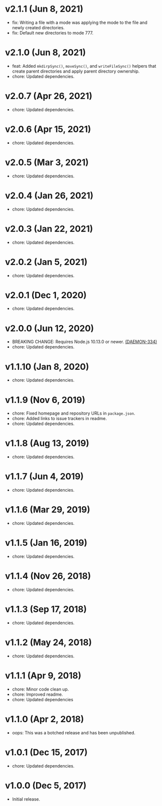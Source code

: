 # v2.1.1 (Jun 8, 2021)

 * fix: Writing a file with a mode was applying the mode to the file and newly created directories.
 * fix: Default new directories to mode 777.

# v2.1.0 (Jun 8, 2021)

 * feat: Added `mkdirpSync()`, `moveSync()`, and `writeFileSync()` helpers that create parent
   directories and apply parent directory ownership.
 * chore: Updated dependencies.

# v2.0.7 (Apr 26, 2021)

 * chore: Updated dependencies.

# v2.0.6 (Apr 15, 2021)

 * chore: Updated dependencies.

# v2.0.5 (Mar 3, 2021)

 * chore: Updated dependencies.

# v2.0.4 (Jan 26, 2021)

 * chore: Updated dependencies.

# v2.0.3 (Jan 22, 2021)

 * chore: Updated dependencies.

# v2.0.2 (Jan 5, 2021)

* chore: Updated dependencies.

# v2.0.1 (Dec 1, 2020)

 * chore: Updated dependencies.

# v2.0.0 (Jun 12, 2020)

 * BREAKING CHANGE: Requires Node.js 10.13.0 or newer.
   [(DAEMON-334)](https://jira.appcelerator.org/browse/DAEMON-334)
 * chore: Updated dependencies.

# v1.1.10 (Jan 8, 2020)

 * chore: Updated dependencies.

# v1.1.9 (Nov 6, 2019)

 * chore: Fixed homepage and repository URLs in `package.json`.
 * chore: Added links to issue trackers in readme.
 * chore: Updated dependencies.

# v1.1.8 (Aug 13, 2019)

 * chore: Updated dependencies.

# v1.1.7 (Jun 4, 2019)

 * chore: Updated dependencies.

# v1.1.6 (Mar 29, 2019)

 * chore: Updated dependencies.

# v1.1.5 (Jan 16, 2019)

 * chore: Updated dependencies.

# v1.1.4 (Nov 26, 2018)

 * chore: Updated dependencies.

# v1.1.3 (Sep 17, 2018)

 * chore: Updated dependencies.

# v1.1.2 (May 24, 2018)

 * chore: Updated dependencies.

# v1.1.1 (Apr 9, 2018)

 * chore: Minor code clean up.
 * chore: Improved readme.
 * chore: Updated dependencies

# v1.1.0 (Apr 2, 2018)

 * oops: This was a botched release and has been unpublished.

# v1.0.1 (Dec 15, 2017)

 * chore: Updated dependencies.

# v1.0.0 (Dec 5, 2017)

 - Initial release.
